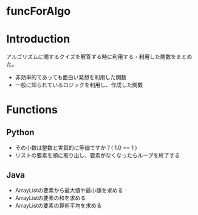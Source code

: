 # funcForAlgo

# Introduction

アルゴリズムに関するクイズを解答する時に利用する・利用した関数をまとめた。

-  非効率的であっても面白い発想を利用した関数  
-  一般に知られているロジックを利用し、作成した関数



# Functions

## Python
- その小数は整数と実質的に等価ですか？( 1.0 == 1 )
- リストの要素を順に取り出し、要素がなくなったらループを終了する

## Java
-  ArrayListの要素から最大値や最小値を求める
-  ArrayListの要素の和を求める
-  ArrayListの要素の算術平均を求める
